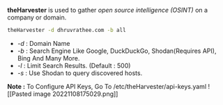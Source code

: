 **theHarvester** is used to gather *open source intelligence (OSINT)* on a company or domain.

```sh
theHarvester -d dhruvrathee.com -b all
```

- *-d* : Domain Name
- *-b* : Search Engine Like Google, DuckDuckGo, Shodan(Requires API), Bing And Many More.
- *-l* : Limit Search Results. (Default : 500)
- *-s* : Use Shodan to query discovered hosts.


**Note :** To Configure API Keys, Go To /etc/theHarvester/api-keys.yaml
![[Pasted image 20221108175029.png]]